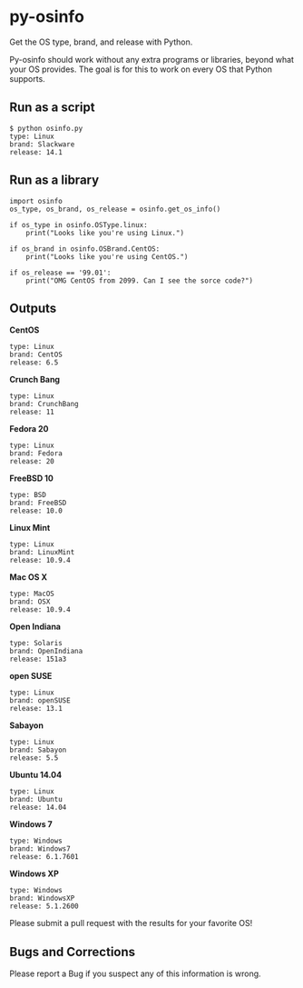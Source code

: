 py-osinfo
=========

Get the OS type, brand, and release with Python.

Py-osinfo should work without any extra programs or libraries, beyond 
what your OS provides. The goal is for this to work on every OS that Python 
supports.

Run as a script
-----

    $ python osinfo.py
    type: Linux
    brand: Slackware
    release: 14.1


Run as a library
-----

    import osinfo
    os_type, os_brand, os_release = osinfo.get_os_info()

    if os_type in osinfo.OSType.linux:
        print("Looks like you're using Linux.")

    if os_brand in osinfo.OSBrand.CentOS:
        print("Looks like you're using CentOS.")

    if os_release == '99.01':
        print("OMG CentOS from 2099. Can I see the sorce code?")


Outputs
-----

__CentOS__

    type: Linux
    brand: CentOS
    release: 6.5

__Crunch Bang__

    type: Linux
    brand: CrunchBang
    release: 11

__Fedora 20__

    type: Linux
    brand: Fedora
    release: 20	

__FreeBSD 10__

    type: BSD
    brand: FreeBSD
    release: 10.0

__Linux Mint__

    type: Linux
    brand: LinuxMint
    release: 10.9.4

__Mac OS X__

    type: MacOS
    brand: OSX
    release: 10.9.4

__Open Indiana__

    type: Solaris
    brand: OpenIndiana
    release: 151a3

__open SUSE__

    type: Linux
    brand: openSUSE
    release: 13.1

__Sabayon__

    type: Linux
    brand: Sabayon
    release: 5.5

__Ubuntu 14.04__

    type: Linux
    brand: Ubuntu
    release: 14.04

__Windows 7__

    type: Windows
    brand: Windows7
    release: 6.1.7601

__Windows XP__

    type: Windows
    brand: WindowsXP
    release: 5.1.2600


Please submit a pull request with the results for your favorite OS!


Bugs and Corrections
-----

Please report a Bug if you suspect any of this information is wrong.

